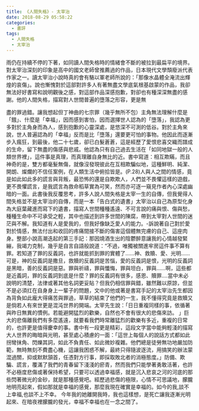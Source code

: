 ```yaml
---
title: 《人間失格》- 太宰治
date: 2018-08-29 05:58:22
categories:
  - 書評
tags:
  - 人間失格
  - 太宰治
---
```

雨仍在持續不停的下著，如同讀人間失格時的情緒會不斷的被拉到最扁平的境界。對太宰治深刻的印象是高中的國文老師曾推薦過的作品，日本現代文學頹廢派代表作家之一。讀太宰治小說時真的會有駱以軍老師所說的：「那像水晶體全淹流出輝煌的哀傷」。說也慚愧對於這部對許多人有著無盡文學底氣根基啟蒙的作品，我卻無法好好書寫和說明觀後之感，對這部作品深感抱歉，對卻也有種深深無盡的感謝。他的人間失格，描寫對人世間普遍的墮落之形容，更是無
<!--more-->
盡的罪過錯。讓我想起但丁神曲的七宗罪（幾乎無所不包）主角無法理解什麼是「餓」、什麼是「幸福」，因而感到害怕，因而選擇世人認為的「墮落」，我認為更多對於主角身而為人，感到抱歉的心靈深處，是悠深不可測的低谷。對於主角來說，世人普遍認為的「幸福」反而是比「墮落」還要更可怕的事物。他因此而逐漸步入瘋狂，到最後，他二十七歲，卻已白髮蒼蒼，這是經歷了愛恨悲喜交織而譜成的生命，留下無盡的傷感與悲戚。他認為只有自己過去生活在「如同地獄一般的人類世界裡」，這件事是真理，而真理離自身無比的近。書中寫道：相互欺瞞，而且神奇的是，雙方都毫髮無傷，就像沒發現彼此在互相欺騙似地，這種鮮明、純潔、開朗、燦爛的不信任案例，在人類生活中俯拾皆是。(P.28)人與人之間的情感，竟是如此如此多的謊言與背叛，最恐怖的還是自欺欺人，人們並不畏懼這樣的遊戲，更不畏懼謊言，是我謊言為救命稻草實為可笑，然而亦可逐一窺見作者內心深處幽暗的一面。此書後我反覆思考，許多人說人間失格是太宰一生的自傳，但我覺得人間失格並不是太宰治的自傳，而是一本「告白式的遺書」太宰治以自己為原型化身為大庭葉藏進而寫下的遺書，描寫人世間種種遙遠、不可言說的痛與恨、傷與愁，種種生命中不可承受之輕，其中也描述到許多世間的陳腐，帶到太宰對人世間的迷茫與不解。我知道有人是愛我的，但我好像缺乏愛人的能力。-訴說著自己對於愛對於情感，無法付出和收回的疼痛間接不斷的傷害這個體無完膚的自己、這座肉身。整部小說高潮迭起的第三手記：那因燒酒生出的陰鬱醉意讓我的心情越發緊繃，我竭力克制，幾乎是自言自語般說道：“不過，唯獨被關進牢房這件事不算有罪。若知道了罪的反義詞，也許就能抓到罪的實體了……神、救贖、愛、光明……可是，神的反義詞是撒旦，救贖的反義詞是苦惱，愛的反義詞是恨，光明的反義詞是黑暗，善的反義詞是惡。罪與祈禱，罪與懺悔，罪與坦白，罪與……啊，這些都是近義詞，罪的反義詞到底是什麼？罪的反義詞有很多，感恩、贖罪....當中未必說明的清楚，法律或著其他名詞更妥貼？但我仍相信罪與錯，雖然難以原諒，但並不是必須扛在自身身上一輩子的問題，文中的他或著是書寫手記的太宰治先生都因為背負如此龐大得痛苦與罪過，草草的結束了他們的一生，我不懂得究竟是救贖又是倘若人有來世更是混沌世界的開端。太宰先生說：「日日重複同樣的事，依循著與昨日無異的慣例。若能避開猛烈的歡樂，自然也不會有很大的悲傷來訪。 」巨大的悲傷離我們有多麼遙遠，就要看我們時常離猛烈的歡樂有多近，重複的日常的，也許更是值得慶幸的事。書中有一段更是精彩，這段文字當中能夠輕淺的描寫大人世界的晦暗與光明，甚至處心積慮的一面：「這世上每個人的說話方式都如此拐彎抹角、閃爍其詞，如此不負責任、如此微妙複雜。他們總是徒勞無功地嚴加防範，無時無刻不費盡心機，這讓我困惑不解，最終只得隨波逐流，用搞笑的辦法蒙混過關，抑或默默頷首，任憑對方行事，即採取敗北者的消極態度。」防備、欺騙、謊言，覆滿了我們的青春留下淺淺的瘀青，然而我們只能學著勇敢活著，也許不必極度悲傷或著保持希望，只要可以透過幸福感，就是沉入悲哀之河的河底的那些閃著微光的金砂，就是那種感覺吧。經歷過悲傷的極限，心情不可思議地，朦朧地明亮起來，假如那就是幸福的感覺，那麼我現在確實是幸福的。如今的我,談不上幸福,也談不上不幸。
今年我的她離開我時，我也這樣想，是死亡讓我逐漸光明起來、在暗夜裡朦朧的發光，幸福不幸福也在一念之間了。